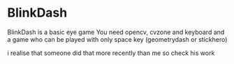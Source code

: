 # BlinkDash
BlinkDash is a basic eye game
You need opencv, cvzone and keyboard and a game who can be played with only space key (geometrydash or stickhero)

i realise that someone did that more recently than me so check his work
